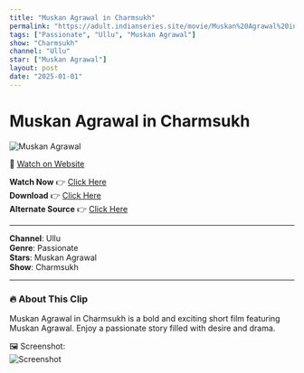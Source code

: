 ```yaml
---
title: "Muskan Agrawal in Charmsukh"
permalink: "https://adult.indianseries.site/movie/Muskan%20Agrawal%20in%20Charmsukh"
tags: ["Passionate", "Ullu", "Muskan Agrawal"]
show: "Charmsukh"
channel: "Ullu"
star: ["Muskan Agrawal"]
layout: post
date: "2025-01-01"
---
```


# Muskan Agrawal in Charmsukh

![Muskan Agrawal](https://shorts.desisins.com/wp-content/uploads/2024/03/Muskan-Agrawal-in-Charmsukh-Ullu-DesiSins.com_.jpg)

🔗 [Watch on Website](https://adult.indianseries.site/movie/Muskan%20Agrawal%20in%20Charmsukh)

**Watch Now** 👉 [Click Here](https://adult.indianseries.site/movie/Muskan%20Agrawal%20in%20Charmsukh)  
**Download** 👉 [Click Here](https://adult.indianseries.site/movie/Muskan%20Agrawal%20in%20Charmsukh)  
**Alternate Source** 👉 [Click Here](https://adult.indianseries.site/movie/Muskan%20Agrawal%20in%20Charmsukh)

---

**Channel**: Ullu  
**Genre**: Passionate  
**Stars**: Muskan Agrawal  
**Show**: Charmsukh

---

### 🔥 About This Clip

Muskan Agrawal in Charmsukh is a bold and exciting short film featuring Muskan Agrawal. Enjoy a passionate story filled with desire and drama.
 
🖼️ Screenshot:  
![Screenshot](https://shorts.desisins.com/wp-content/uploads/2024/03/Muskan-Agrawal-in-Charmsukh-Ullu-DesiSins.com_.jpg)
